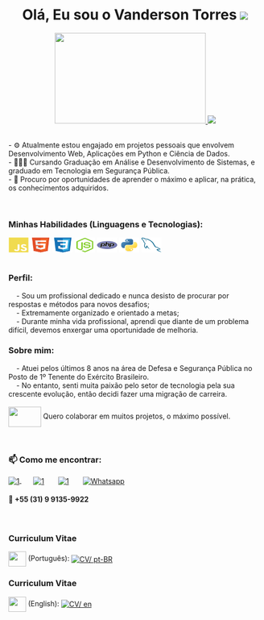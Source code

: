 <h1 align="center"> Olá, Eu sou o Vanderson Torres <img src="https://github.com/blackcater/blackcater/raw/main/images/Hi.gif" height="32"/> </h1>

<div style="display: inline_block" align="center">
  <a href="https://github.com/VandersonTorres">
    <img height="180em" width="300em" src="https://github-readme-stats.vercel.app/api?username=VandersonTorres&show_icons=true&hide_border=true&hide=contribs&theme=merko">
    <img height="180em" src="https://github-readme-stats.vercel.app/api/top-langs/?username=VandersonTorres&hide_border=true&layout=compact&hide=html">
  </a>
  
</div><br/>

<div>
   <p>
    - ⚙️ Atualmente estou engajado em projetos pessoais que envolvem Desenvolvimento Web, Aplicações em Python e Ciência de Dados. <br/>
    - 👨🏽‍🎓 Cursando Graduação em Análise e Desenvolvimento de Sistemas, e graduado em Tecnologia em Segurança Pública. <br/>
    - 👀 Procuro por oportunidades de aprender o máximo e aplicar, na prática, os conhecimentos adquiridos.
  </p>
</div>

<div style="display: inline_block"><br/>
  <h3> Minhas Habilidades (Linguagens e Tecnologias): </h3>
  <img align="center" alt="Vanderson-Js" height="30" width="40" src="https://raw.githubusercontent.com/devicons/devicon/master/icons/javascript/javascript-plain.svg">
  <img align="center" alt="Vanderson-HTML" height="30" width="40" src="https://raw.githubusercontent.com/devicons/devicon/master/icons/html5/html5-original.svg">
  <img align="center" alt="Vanderson-CSS" height="30" width="40" src="https://raw.githubusercontent.com/devicons/devicon/master/icons/css3/css3-original.svg">
  <img align="center" alt="Vanderson-Node" height="30" width="40" src="https://raw.githubusercontent.com/devicons/devicon/master/icons/nodejs/nodejs-original.svg">
  <img align="center" alt="Vanderson-Php" height="30" width="40" src="https://raw.githubusercontent.com/devicons/devicon/master/icons/php/php-original.svg">
  <img align="center" alt="Vanderson-Python" height="30" width="40" src="https://raw.githubusercontent.com/devicons/devicon/master/icons/python/python-original.svg">
  <img align="center" alt="Vanderson-Mysql" height="30" width="40" src="https://raw.githubusercontent.com/devicons/devicon/master/icons/mysql/mysql-original.svg">
</div><br/>

<div>
  <h3> Perfil: </h3>
  <p>
    &nbsp&nbsp&nbsp - Sou um profissional dedicado e nunca desisto de procurar por respostas e métodos para novos desafios;<br/>
    &nbsp&nbsp&nbsp - Extremamente organizado e orientado a metas;</br>
    &nbsp&nbsp&nbsp - Durante minha vida profissional, aprendi que diante de um problema difícil, devemos enxergar uma oportunidade de melhoria.<br/>
  </p>
  
  <h3> Sobre mim: </h3>
  <p>
    &nbsp&nbsp&nbsp - Atuei pelos últimos 8 anos na área de Defesa e Segurança Pública no Posto de 1º Tenente do Exército Brasileiro. <br/>
    &nbsp&nbsp&nbsp - No entanto, senti muita paixão pelo setor de tecnologia pela sua crescente evolução, então decidi fazer uma migração de carreira. <br/><br/>
    <img src="https://gifs.eco.br/wp-content/uploads/2022/07/gifs-de-aperto-de-mao-14.gif" align="center" height="40" width="65"> Quero colaborar em muitos projetos, o máximo possível.
 
  </p></br>
</div>

<div>
  <h3> 📫 Como me encontrar: </h3>
  <p align="left" dir="auto">
    <a a rel="noopener" data-link="mailto:vanderson.torres1@hotmail.com" href="mailto:vanderson.torres1@hotmail.com" target="_top"><img align="center" src="https://bit.ly/3EYccvH" alt="1" height="50" width="50" style="max-width: 100%;"> </a> &nbsp &nbsp &nbsp
    <a href="https://www.linkedin.com/in/vanderson-torres-de-fátima" rel="nofollow"><img align="center" src="https://bit.ly/3yepBf4" alt="1" height="40" width="40" style="max-width: 100%;"></a> &nbsp &nbsp &nbsp
    <a href="https://www.instagram.com/vanderson._torres/" rel="nofollow"><img align="center" src="https://bit.ly/3IPIQ3B" alt="1" height="40" width="40" style="max-width: 100%;"></a> &nbsp &nbsp &nbsp
    <a href="https://api.whatsapp.com/send?phone=5531991359922" rel="nofollow"><img align="center" src="https://png.pngtree.com/png-vector/20221018/ourmid/pngtree-whatsapp-icon-png-image_6315990.png" alt="Whatsapp" height="40" width="40" style="max-width: 100%;"></a><br/>
  </p>
  <h4> 📲 +55 (31) 9 9135-9922 </h4>
</div><br/>

<div>
  <h3> Curriculum Vitae </h3>
  <p> <img src="https://www.countryflags.com/wp-content/uploads/brazil-flag-png-xl.png" align="center" height="30" width="35"> 
    (Português): <a href="https://bit.ly/3mq0fIF" rel="nofollow"><img align="center" src="https://estuarine.jp/wp-content/uploads/2020/05/google-drive-icon480.png" alt="CV/ pt-BR" height="70" width="70" style="max-width: 100%;"></a>
  </p>
  <h3> Curriculum Vitae </h3>
  <p> <img src="https://www.freepnglogos.com/uploads/american-flag-png/simple-american-flag-16.png" align="center" height="30" width="35">
    (English): <a href="https://bit.ly/3ZymvOY" rel="nofollow"><img align="center" src="https://estuarine.jp/wp-content/uploads/2020/05/google-drive-icon480.png" alt="CV/ en" height="70" width="70" style="max-width: 100%;"></a></br>
  </p>
</div>

